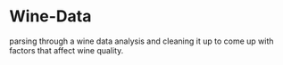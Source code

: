 # Wine-Data
parsing through a wine data analysis and cleaning it up to come up with factors that affect wine quality. 
